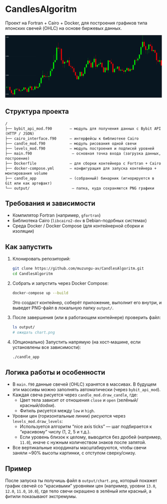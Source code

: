 # CandlesAlgoritm

Проект на Fortran + Cairo + Docker, для построения графиков типа японских свечей (OHLC) на основе биржевых данных.

![Candlestick chart example](https://raw.githubusercontent.com/muzungu-av/CandlesAlgoritm/main/output/chart.png)

## Структура проекта

```
/
├── bybit_api_mod.f90        — модуль для получения данных с Bybit API (HTTP / JSON)
├── cairo_interface.f90      — интерфейсы к библиотеке Cairo
├── candle_mod.f90           — модуль рисования одной свечи
├── levels_mod.f90           — модуль построения и подписей уровней
├── main.f90                  — основная точка входа (загрузка данных, построение)
├── Dockerfile               — для сборки контейнера с Fortran + Cairo
├── docker-compose.yml       — конфигурация для запуска контейнера + монтирования volume
├── candle_app               — (собранный) бинарник (игнорируется в Git или как артефакт)
└── output/                   — папка, куда сохраняются PNG графики
```

## Требования и зависимости

- Компилятор Fortran (например, `gfortran`)  
- Библиотека Cairo (`libcairo2-dev` в Debian-подобных системах)  
- Среда Docker / Docker Compose (для контейнерной сборки и изоляции)

## Как запустить

1. Клонировать репозиторий:

   ```bash
   git clone https://github.com/muzungu-av/CandlesAlgoritm.git
   cd CandlesAlgoritm
   ```

2. Собрать и запустить через Docker Compose:

   ```bash
   docker-compose up --build
   ```

   Это создаст контейнер, соберёт приложение, выполнит его внутри, и выведет PNG-файл в локальную папку `output/`.

3. После завершения (или в работающем контейнере) проверить файл:

   ```bash
   ls output/
   # ожидать chart.png
   ```

4. (Опционально) Запустить напрямую (на хост-машине, если установлены все зависимости):

   ```bash
   ./candle_app
   ```

## Логика работы и особенности

- В `main.f90` данные свечей (OHLC) хранятся в массивах. В будущем эти массивы можно заполнять автоматически (через `bybit_api_mod`).  
- Каждая свеча рисуется через `candle_mod.draw_candle`, где:
  - Цвет тела зависит от отношения `close` и `open` (зелёный/красный/dоdхи).  
  - Фитиль рисуется между `low` и `high`.  
- Уровни цен (горизонтальные линии) рисуются через `levels_mod.draw_levels`:
  - Используется алгоритм “nice axis ticks” — шаг подбирается к “красивому” числу (1, 2, 5 и т.д.).  
  - Если уровень близок к целому, выводится без дробей (например, `11.0`), иначе с нужным количеством знаков после запятой.  
- Все вертикальные координаты масштабируются, чтобы свечи заняли ~90% высоты картинки, с отступом сверху/снизу.

## Пример

После запуска ты получишь файл в `output/chart.png`, который покажет график свечей со “красивыми” уровнями цен (например, уровни `13.0`, `12.0`, `11.0`, `10.0`), где тело свечи окрашено в зелёный или красный, а фитили показывают экстремумы.
